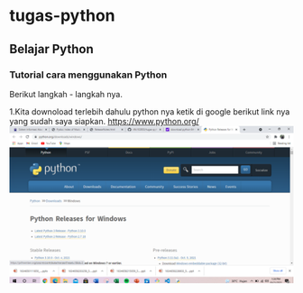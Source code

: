 # tugas-python
## Belajar Python

### Tutorial cara menggunakan Python
Berikut langkah - langkah nya.<p>
1.Kita downoload terlebih dahulu python nya ketik di google berikut link nya yang sudah saya siapkan.
    https://www.python.org/
![Gambar 1](screenshot/pp1.PNG)

